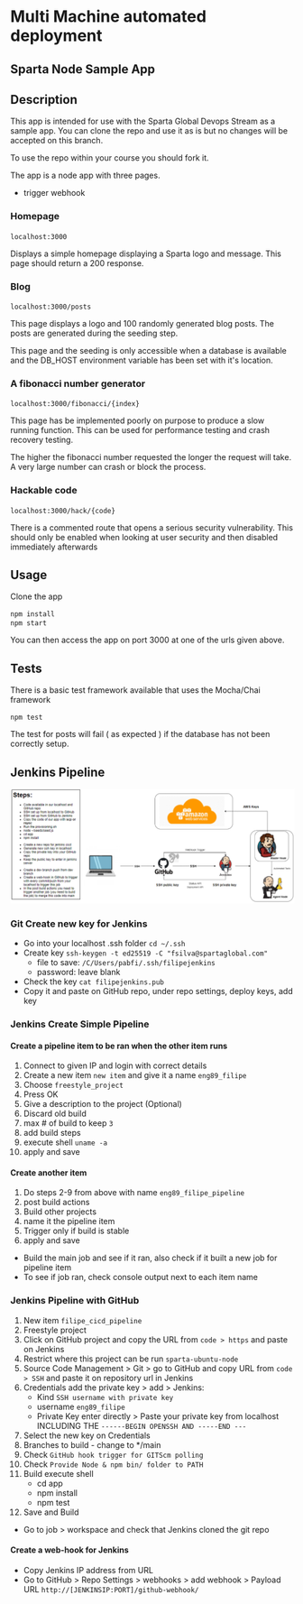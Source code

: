 # Multi Machine automated deployment

## Sparta Node Sample App

## Description

This app is intended for use with the Sparta Global Devops Stream as a sample app. You can clone the repo and use it as is but no changes will be accepted on this branch. 

To use the repo within your course you should fork it.

The app is a node app with three pages.
- trigger webhook
### Homepage

``localhost:3000``

Displays a simple homepage displaying a Sparta logo and message. This page should return a 200 response.

### Blog

``localhost:3000/posts``

This page displays a logo and 100 randomly generated blog posts. The posts are generated during the seeding step.

This page and the seeding is only accessible when a database is available and the DB_HOST environment variable has been set with it's location.

### A fibonacci number generator

``localhost:3000/fibonacci/{index}``

This page has be implemented poorly on purpose to produce a slow running function. This can be used for performance testing and crash recovery testing.

The higher the fibonacci number requested the longer the request will take. A very large number can crash or block the process.


### Hackable code

``localhost:3000/hack/{code}``

There is a commented route that opens a serious security vulnerability. This should only be enabled when looking at user security and then disabled immediately afterwards

## Usage

Clone the app

```
npm install
npm start
```

You can then access the app on port 3000 at one of the urls given above.

## Tests

There is a basic test framework available that uses the Mocha/Chai framework

```
npm test
```

The test for posts will fail ( as expected ) if the database has not been correctly setup.


## Jenkins Pipeline

<p align=center>
	<img src=jenkins_diagram.PNG>
</p>

### Git Create new key for Jenkins

- Go into your localhost .ssh folder `cd ~/.ssh`
- Create key `ssh-keygen -t ed25519 -C "fsilva@spartaglobal.com"`
	- file to save: `/C/Users/pabfi/.ssh/filipejenkins`
	- password: leave blank
- Check the key `cat filipejenkins.pub`
- Copy it and paste on GitHub repo, under repo settings, deploy keys, add key

### Jenkins Create Simple Pipeline

#### Create a pipeline item to be ran when the other item runs

1. Connect to given IP and login with correct details
2. Create a new item `new item` and give it a name `eng89_filipe`
3. Choose `freestyle_project`
4. Press OK
5. Give a description to the project (Optional)
6. Discard old build
7. max # of build to keep `3`
8. add build steps
9. execute shell `uname -a`
10. apply and save

#### Create another item

1. Do steps 2-9 from above with name `eng89_filipe_pipeline`
2. post build actions
3. Build other projects
4. name it the pipeline item 
5. Trigger only if build is stable
6. apply and save

- Build the main job and see if it ran, also check if it built a new job for pipeline item
- To see if job ran, check console output next to each item name


### Jenkins Pipeline with GitHub

1. New item `filipe_cicd_pipeline`
2. Freestyle project
3. Click on GitHub project and copy the URL from `code > https` and paste on Jenkins
4. Restrict where this project can be run `sparta-ubuntu-node`
5. Source Code Management > Git > go to GitHub and copy URL from `code > SSH` and paste it on repository url in Jenkins
6. Credentials add the private key > add > Jenkins:
	- Kind `SSH username with private key`
	- username `eng89_filipe`
	- Private Key enter directly > Paste your private key from localhost INCLUDING THE `------BEGIN OPENSSH AND -----END ---`
7. Select the new key on Credentials
8. Branches to build - change to */main
9. Check `GitHub hook trigger for GITScm polling`
10. Check `Provide Node & npm bin/ folder to PATH`
11. Build execute shell
	- cd app
	- npm install
	- npm test
12. Save and Build

- Go to job > workspace and check that Jenkins cloned the git repo

#### Create a web-hook for Jenkins

- Copy Jenkins IP address from URL
- Go to GitHub > Repo Settings > webhooks > add webhook > Payload URL `http://[JENKINSIP:PORT]/github-webhook/`